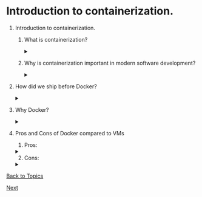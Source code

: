 # Introduction to containerization.

1. Introduction to containerization.

    1. What is containerization?

        <details>
        <summary></summary>

        - Containerization is a lightweight alternative to full machine virtualization that involves encapsulating an application in a container with its own operating environment.

        - It's a form of operating system virtualization. Each container stacks up, sharing the OS kernel with other containers.

        - Containers hold the components such as files, environment variables and libraries necessary to run the desired software without the need for a separate operating system.

        </details>


    2. Why is containerization important in modern software development?

        <details>
        <summary></summary>

        1. Portability
        2. Efficiency
        3. Isolation
        4. Scalability
        5. Microservices architecture

        In summary, containerization streamlines the development and deployment process, making it faster, more efficient, and more reliable. This is essential for building and running modern software applications.

        </details>

2. How did we ship before Docker?

    <details>
    <summary></summary>

    - Before Docker, the most common way to ship an application was to use a dedicated or shared server. The application was installed directly on the server operating system, and dependencies were managed at the system level.

    - cap deploy -- capistrano was used in or lti and lms applications which was essentially used to automate deployment of our web appliations to the ec2 machines

    </details>

3.  Why Docker?

    <details>
    <summary></summary>

    1. **Simplicity & Speed**

    2. **Compatibility & Maintainability**:  "it works on my machine" problem. A Docker container runs the same way, everywhere.

    3. **Isolation**: Docker ensures your applications and resources are isolated and segregated.

    4. **Scalability**: Docker can be integrated with orchestration services like ECS for automated deployment, scaling, and management of containerized applications.

    5. **Continuous Deployment and Testing**: Docker enables developers to easily deploy, replicate, move, and back up a working version of the application for diagnosis and troubleshooting.

    6. **Version Control and Component Reuse**: Docker allows you to version control not just your app’s source code but also the environment in which it runs. You can also reuse components from the preceding layers, which makes them much lighter in size.
    </details>

4. Pros and Cons of Docker compared to VMs

    1. Pros:
    <details>
    <summary></summary>

    - **Portability**
    - **Efficiency** 
    - **Isolation** 
    - **Version Control**
    - **Integration with CI/CD pipelines**
    </details>
    
    2. Cons:
    <details>
    <summary></summary>

    - **Persistent data storage**: Docker containers are ephemeral, meaning they don't persist data. You need to use Docker volumes or bind mounts to persist data.
    - **Complexity**: Initial Learning curve
    - **Security**: While Docker does provide some level of isolation, it is not as secure as a full-fledged virtual machine. Running untrusted or poorly configured containers can pose a security risk.
   
    </summary>


[Back to Topics ](../containers/0.%20what_are_we_going_to_talk_about.md)

[Next](../containers/2.Internals_of_docker.md)

